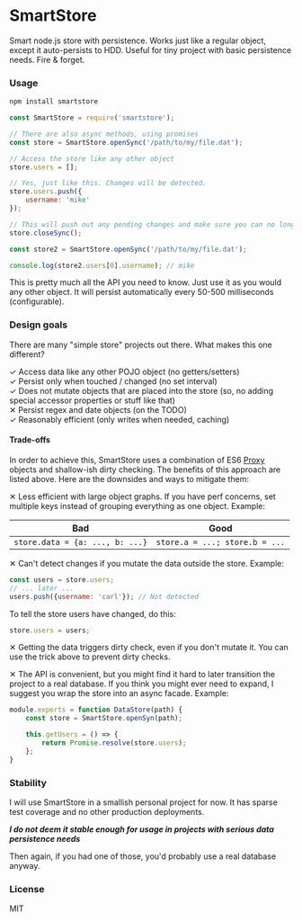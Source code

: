 # SmartStore

Smart node.js store with persistence. Works just like a regular object, except it auto-persists to HDD. Useful for tiny project with basic persistence needs. Fire & forget.

### Usage

```bash
npm install smartstore
```

```javascript
const SmartStore = require('smartstore');

// There are also async methods, using promises
const store = SmartStore.openSync('/path/to/my/file.dat');

// Access the store like any other object
store.users = [];

// Yes, just like this. Changes will be detected.
store.users.push({
    username: 'mike'
});

// This will push out any pending changes and make sure you can no longer mutate it
store.closeSync();

const store2 = SmartStore.openSync('/path/to/my/file.dat');

console.log(store2.users[0].username); // mike
```

This is pretty much all the API you need to know. Just use it as you would any other object. It will persist automatically every 50-500 milliseconds (configurable).

### Design goals

There are many "simple store" projects out there. What makes this one different?

✓ Access data like any other POJO object (no getters/setters)  
✓ Persist only when touched / changed (no set interval)  
✓ Does not mutate objects that are placed into the store (so, no adding special accessor properties or stuff like that)  
✕ Persist regex and date objects (on the TODO)  
✓ Reasonably efficient (only writes when needed, caching)  

#### Trade-offs

In order to achieve this, SmartStore uses a combination of ES6 [Proxy](https://developer.mozilla.org/en-US/docs/Web/JavaScript/Reference/Global_Objects/Proxy) objects and shallow-ish dirty checking. The benefits of this approach are listed above. Here are the downsides and ways to mitigate them:

✕ Less efficient with large object graphs. If you have perf concerns, set multiple keys instead of grouping everything as one object. Example:

 Bad | Good|
-----|-----|
`store.data = {a: ..., b: ...}` | `store.a = ...; store.b = ...`

✕ Can't detect changes if you mutate the data outside the store. Example:

```javascript
const users = store.users;
// ... later ...
users.push({username: 'carl'}); // Not detected
```

To tell the store users have changed, do this:

```javascript
store.users = users;
```

✕ Getting the data triggers dirty check, even if you don't mutate it. You can use the trick above to prevent dirty checks.
 
✕ The API is convenient, but you might find it hard to later transition the project to a real database. If you think you might ever need to expand, I suggest you wrap the store into an async facade. Example:

```javascript
module.exports = function DataStore(path) {
	const store = SmartStore.openSyn(path);

	this.getUsers = () => {
		return Promise.resolve(store.users);
	};
}
```

### Stability

I will use SmartStore in a smallish personal project for now. It has sparse test coverage and no other production deployments.

***I do not deem it stable enough for usage in projects with serious data persistence needs***

Then again, if you had one of those, you'd probably use a real database anyway. 



### License

MIT